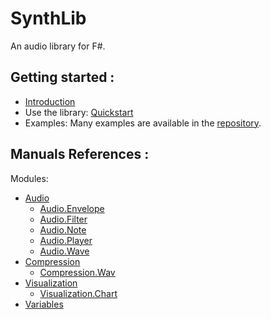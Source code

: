 # SynthLib

An audio library for F#.

## Getting started :
- [Introduction](/ALGOSUP_2022_Project_3_B/introduction)
- Use the library: [Quickstart](/ALGOSUP_2022_Project_3_B/quickstart)
- Examples: Many examples are available in the [repository](https://github.com/PaulMarisOUMary/ALGOSUP_2022_Project_3_B).

## Manuals References :
Modules:
- [Audio](/ALGOSUP_2022_Project_3_B/_posts/audio/audio)
    - [Audio.Envelope](/ALGOSUP_2022_Project_3_B/_posts/audio/envelope)
    - [Audio.Filter](/ALGOSUP_2022_Project_3_B/_posts/audio/filter)
    - [Audio.Note](/ALGOSUP_2022_Project_3_B/_posts/audio/note)
    - [Audio.Player](/ALGOSUP_2022_Project_3_B/_posts/audio/player)
    - [Audio.Wave](/ALGOSUP_2022_Project_3_B/_posts/audio/wave)
- [Compression](/ALGOSUP_2022_Project_3_B/_posts/compression/compression)
    - [Compression.Wav](/ALGOSUP_2022_Project_3_B/_posts/compression/wav)
- [Visualization](/ALGOSUP_2022_Project_3_B/_posts/visualization/visualization)
    - [Visualization.Chart](/ALGOSUP_2022_Project_3_B/_posts/visualization/chart)
- [Variables](/ALGOSUP_2022_Project_3_B/_posts/variables)
